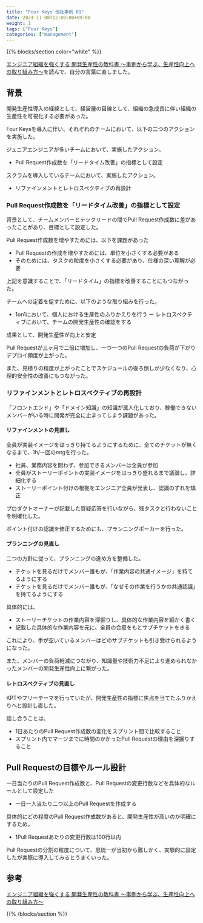 ```yaml
---
title: "Four Keys 他社事例 01"
date: 2024-11-08T12:00:00+09:00
weight: 1
tags: ["Four Keys"]
categories: ["management"]
---
```


{{% blocks/section color="white" %}}

[エンジニア組織を強くする 開発生産性の教科書 ～事例から学ぶ、生産性向上への取り組み方～](https://amzn.to/4fFOPaa)を読んで、自分の言葉に直しました。

## 背景

開発生産性導入の経緯として、経営層の目線として、組織の急成長に伴い組織の生産性を可視化する必要があった。

Four Keysを導入に伴い、それぞれのチームにおいて、以下の二つのアクションを実施した。

ジュニアエンジニアが多いチームにおいて、実施したアクション。

- Pull Request作成数を「リードタイム改善」の指標として設定

スクラムを導入しているチームにおいて、実施したアクション。

- リファインメントとレトロスペクティブの再設計

### Pull Request作成数を「リードタイム改善」の指標として設定

背景として、チームメンバーとテックリードの間でPull Request作成数に差があったことがあり、目標として設定した。

Pull Request作成数を増やすためには、以下を課題があった

- Pull Requestの作成を増やすためには、単位を小さくする必要がある
- そのためには、タスクの粒度を小さくする必要があり、仕様の深い理解が必要

上記を意識することで、「リードタイム」の指標を改善することにもつながった。

チームへの定着を促すために、以下のような取り組みを行った。

- 1on1において、個人における生産性のふりかえりを行う
ー レトロスペクティブにおいて、チームの開発生産性の確認をする

成果として、開発生産性が向上と安定

Pull Requestが三ヶ月で二倍に増加し、一つ一つのPull Requestの負荷が下がりデプロイ頻度が上がった。

また、見積りの精度が上がったことでスケジュールの後ろ倒しが少なくなり、心理的安全性の改善にもつながった。

### リファインメントとレトロスペクティブの再設計

「フロントエンド」や「ドメイン知識」の知識が属人化しており、稼働できないメンバーがいる時に開発が完全に止まってしまう課題があった。

#### リファインメントの見直し

全員が実装イメージをはっきり持てるようにするために、全てのチケットが無くなるまで、1h/一回のmtgを行った。

- 社員、業務内容を問わず、参加できるメンバーは全員が参加
- 全員がストーリーポイントの実装イメージをはっきり盛れるまで議論し、詳細化する
- ストーリーポイント付けの根拠をエンジニア全員が発表し、認識のずれを矯正

プロダクトオーナーが記載した質疑応答を行いながら、残タスクと行わないことを明確化した。

ポイント付けの認識を修正するためにも、プランニングポーカーを行った。

#### プランニングの見直し

二つの方針に従って、プランニングの進め方を整備した。

- チケットを見るだけでメンバー誰もが、「作業内容の共通イメージ」を持てるようにする
- チケットを見るだけでメンバー誰もが、「なぜその作業を行うかの共通認識」を持てるようにする

具体的には、

- ストーリーチケットの作業内容を深掘りし、具体的な作業内容を細かく書く
- 記載した具体的な作業内容を元に、全員の合意をもとサブチケットをきる

<!-- 深掘りする粒度は、プランニングに参加していないメンバーでも同等の認識を得られる程度 -->

これにより、手が空いているメンバーはどのサブチケットも引き受けられるようになった。

また、メンバーの負荷軽減につながり、知識量や技術力不足により進められなかったメンバーの開発生産性向上に繋がった。

#### レトロスペクティブの見直し

KPTやフリーテーマを行っていたが、開発生産性の指標に焦点を当てたふりかえりへと設計し直した。

話し合うことは、

- 1日あたりのPull Request作成数の変化をスプリント間で比較すること
- スプリント内でマージまでに時間のかかったPull Requestの理由を深掘りすること

## Pull Requestの目標やルール設計

一日当たりのPull Request作成数と、Pull Requestの変更行数などを具体的なルールとして設定した

- 一日一人当たり二つ以上のPull Requestを作成する

具体的にどの程度のPull Request作成数があると、開発生産性が高いのか明確にするため。

- 1Pull Requestあたりの変更行数は100行以内

Pull Requestの分割の粒度について、思統一が当初から難しかく、実験的に設定したが実際に導入してみるとうまくいった。

## 参考

[エンジニア組織を強くする 開発生産性の教科書 ～事例から学ぶ、生産性向上への取り組み方～](https://amzn.to/4fFOPaa)


{{% /blocks/section %}}
